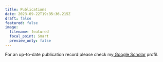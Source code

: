 ```yaml
---
title: Publications
date: 2023-09-22T19:35:36.215Z
draft: false
featured: false
image:
  filename: featured
  focal_point: Smart
  preview_only: false
---
```

F﻿or an up-to-date publication record please check my[ Google Scholar](https://scholar.google.com/citations?user=aCwU14gAAAAJ&hl=en) profil.
